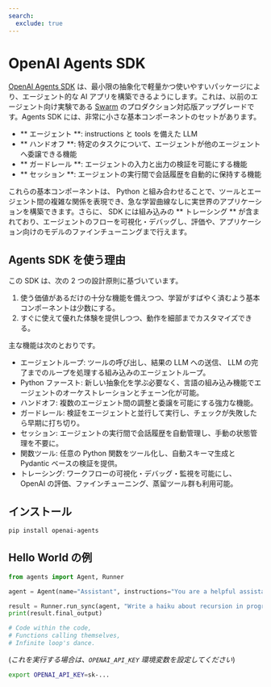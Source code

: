 ```yaml
---
search:
  exclude: true
---
```

# OpenAI Agents SDK

[OpenAI Agents SDK](https://github.com/openai/openai-agents-python) は、最小限の抽象化で軽量かつ使いやすいパッケージにより、エージェント的な AI アプリを構築できるようにします。これは、以前のエージェント向け実験である [Swarm](https://github.com/openai/swarm/tree/main) のプロダクション対応版アップグレードです。Agents SDK には、非常に小さな基本コンポーネントのセットがあります。

-   ** エージェント **: instructions と tools を備えた LLM
-   ** ハンドオフ **: 特定のタスクについて、エージェントが他のエージェントへ委譲できる機能
-   ** ガードレール **: エージェントの入力と出力の検証を可能にする機能
-   ** セッション **: エージェントの実行間で会話履歴を自動的に保持する機能

これらの基本コンポーネントは、 Python と組み合わせることで、ツールとエージェント間の複雑な関係を表現でき、急な学習曲線なしに実世界のアプリケーションを構築できます。さらに、 SDK には組み込みの ** トレーシング ** が含まれており、エージェントのフローを可視化・デバッグし、評価や、アプリケーション向けのモデルのファインチューニングまで行えます。

## Agents SDK を使う理由

この SDK は、次の 2 つの設計原則に基づいています。

1. 使う価値があるだけの十分な機能を備えつつ、学習がすばやく済むよう基本コンポーネントは少数にする。
2. すぐに使えて優れた体験を提供しつつ、動作を細部までカスタマイズできる。

主な機能は次のとおりです。

-   エージェントループ: ツールの呼び出し、結果の LLM への送信、 LLM の完了までのループを処理する組み込みのエージェントループ。
-   Python ファースト: 新しい抽象化を学ぶ必要なく、言語の組み込み機能でエージェントのオーケストレーションとチェーン化が可能。
-   ハンドオフ: 複数のエージェント間の調整と委譲を可能にする強力な機能。
-   ガードレール: 検証をエージェントと並行して実行し、チェックが失敗したら早期に打ち切り。
-   セッション: エージェントの実行間で会話履歴を自動管理し、手動の状態管理を不要に。
-   関数ツール: 任意の Python 関数をツール化し、自動スキーマ生成と Pydantic ベースの検証を提供。
-   トレーシング: ワークフローの可視化・デバッグ・監視を可能にし、 OpenAI の評価、ファインチューニング、蒸留ツール群も利用可能。

## インストール

```bash
pip install openai-agents
```

## Hello World の例

```python
from agents import Agent, Runner

agent = Agent(name="Assistant", instructions="You are a helpful assistant")

result = Runner.run_sync(agent, "Write a haiku about recursion in programming.")
print(result.final_output)

# Code within the code,
# Functions calling themselves,
# Infinite loop's dance.
```

(_これを実行する場合は、`OPENAI_API_KEY` 環境変数を設定してください_)

```bash
export OPENAI_API_KEY=sk-...
```